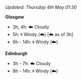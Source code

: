 *Updated: Thursday 4th May 01:30*

**Glasgow**

* 3h, 4h: :cloud: Cloudy
* 5h: :cyclone: Windy (:cloud:) [:cloud: as of 3h]
* 6h - 14h: :cyclone: Windy (:cloud:)

**Edinburgh**

* 3h - 7h: :cloud: Cloudy
* 8h - 14h: :cyclone: Windy (:cloud:)
